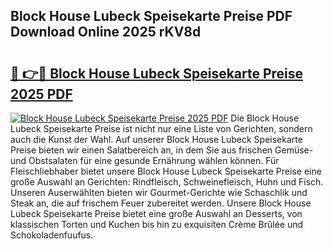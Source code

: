 ## Block House Lubeck Speisekarte Preise PDF Download Online 2025 rKV8d

# <h2><a href="http://gc73rs.nevu.top/?p=Block+House+Lubeck+Speisekarte+Preise">🔗 👉🔴 Block House Lubeck Speisekarte Preise 2025 PDF</a></h2>

[![Block House Lubeck Speisekarte Preise 2025 PDF](https://i.imgur.com/dBaPXMq.png)](http://gc73rs.nevu.top/?p=Block+House+Lubeck+Speisekarte+Preise)
Die Block House Lubeck Speisekarte Preise ist nicht nur eine Liste von Gerichten, sondern auch die Kunst der Wahl. Auf unserer Block House Lubeck Speisekarte Preise bieten wir einen Salatbereich an, in dem Sie aus frischen Gemüse- und Obstsalaten für eine gesunde Ernährung wählen können. Für Fleischliebhaber bietet unsere Block House Lubeck Speisekarte Preise eine große Auswahl an Gerichten: Rindfleisch, Schweinefleisch, Huhn und Fisch. Unseren Auserwählten bieten wir Gourmet-Gerichte wie Schaschlik und Steak an, die auf frischem Feuer zubereitet werden. Unsere Block House Lubeck Speisekarte Preise bietet eine große Auswahl an Desserts, von klassischen Torten und Kuchen bis hin zu exquisiten Crème Brûlée und Schokoladenfuufus.
